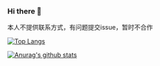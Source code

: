 ### Hi there 👋
本人不提供联系方式，有问题提交issue，暂时不合作

[![Top Langs](https://github-readme-stats.vercel.app/api/top-langs/?username=pai01234&layout=compact)](https://github.com/anuraghazra/github-readme-stats)

[![Anurag's github stats](https://github-readme-stats.vercel.app/api?username=pai01234)](https://github.com/anuraghazra/github-readme-stats)
